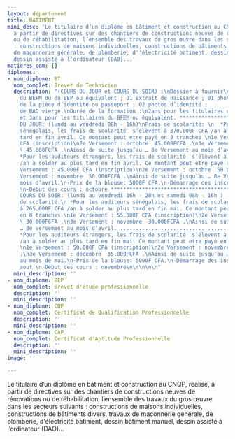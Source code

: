 ```yaml
---
layout: departement
title: BATIMENT
mini_desc: 'Le titulaire d’un diplôme en bâtiment et construction au CNQP, réalise,
  à partir de directives sur des chantiers de constructions neuves de rénovations
  ou de réhabilitation, l’ensemble des travaux du gros œuvre dans les secteurs suivants
  : constructions de maisons individuelles, constructions de bâtiments divers, travaux
  de maçonnerie générale, de plomberie, d''électricité batiment, dessin bâtiment manuel,
  dessin assisté à l’ordinateur (DAO)...'
matieres_com: []
diplomes:
- nom_diplome: BT
  nom_complet: Brevet de Technicien
  description: "(COURS DU JOUR et COURS DU SOIR) :\nDossier à fournir\n01 copie légalisée
    du BEFM ou du BEP ou équivalent ; 01 Extrait de naissance ; 01 photocopie légalisée
    de la pièce d’identité ou passeport ; 02 photos d’identité ;          01 livret
    de BAC vierge.\nDurée de la formation :\n2ans pour les titulaires du BEP (en Batiment)
    et 3ans pour les titulaires du BFEM ou équivalent. ****************************************************************\nCOURS
    DU JOUR: (lundi au vendredi 08h - 16h)\nFrais de scolarité: \n  *Pour les auditeurs
    sénégalais, les frais de scolarité  s’élèvent à 370.000F CFA /an à solder au plus
    tard en fin avril. Ce montant peut etre payé en 8 tranches \n1e Versement : 55.000F
    CFA (inscription)\n2e Versement : octobre  45.000FCFA .\n3e Versement : novembre
    \ 45.000FCFA .\nAinsi de suite jusqu’au … 8e Versement au mois d’avril. .........................................................................................\n
    *Pour les auditeurs étrangers, les frais de scolarité  s’élèvent à 395.000F CFA
    /an à solder au plus tard en fin avril. Ce montant peut etre payé en 8 tranches\n1e
    Versement : 45.000F CFA (inscription)\n2e Versement : octobre  50.000FCFA .\n3e
    Versement : novembre  50.000FCFA .\nAinsi de suite jusqu’au … 8e Versement au
    mois d’avril.\n-Prix de la blouse: 5000F CFA.\n-Démarrage des inscriptions : aout
    \n-Début des cours : octobre ****************************************************************\n
    COURS DU SOIR: (lundi au vendredi 16h - 20h et samedi 08h - 16h )                                                                               Frais
    de scolarité:\n *Pour les auditeurs sénégalais, les frais de scolarité  s’élèvent
    à 265.000F CFA /an à solder au plus tard en fin mai. Ce montant peut etre payé
    en 8 tranches \n1e Versement : 55.000F CFA (inscription)\n2e Versement : octobre
    \ 30.000FCFA .\n3e Versement : novembre  30.000FCFA .\nAinsi de suite jusqu’au
    … 8e Versement au mois d’avril. .........................................................................................\n
    *Pour les auditeurs étrangers, les frais de scolarité  s’élèvent à 295.000F CFA
    /an à solder au plus tard en fin mai. Ce montant peut etre payé en 8 tranches
    \n1e Versement : 50.000F CFA (inscription)\n2e Versement : novembre  35.000FCFA
    .\n3e Versement : décembre  35.000FCFA .\nAinsi de suite jusqu’au … 8e Versement
    au mois de mai.\n-Prix de la blouse: 5000F CFA.\n-Démarrage des inscriptions :
    aout \n-Début des cours : novembre\n\n\n\n\n"
  mini_description: ''
- nom_diplome: BEP
  nom_complet: Brevet d'étude professionnelle
  description: ''
  mini_description: ''
- nom_diplome: CQP
  nom_complet: Certificat de Qualification Professionnelle
  description: ''
  mini_description: ''
- nom_diplome: CAP
  nom_complet: Certificat d'Aptitude Professionnelle
  description: ''
  mini_description: ''
image: ''

---
```

Le titulaire d’un diplôme en bâtiment et construction au CNQP, réalise, à partir de directives sur des chantiers de constructions neuves de rénovations ou de réhabilitation, l’ensemble des travaux du gros œuvre dans les secteurs suivants : constructions de maisons individuelles, constructions de bâtiments divers, travaux de maçonnerie générale, de plomberie, d'électricité batiment, dessin bâtiment manuel, dessin assisté à l’ordinateur (DAO)...